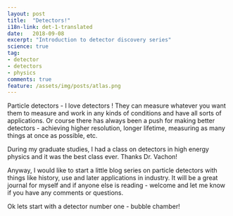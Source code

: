 ```yaml
---
layout: post
title:  "Detectors!"
i18n-link: det-1-translated
date:   2018-09-08
excerpt: "Introduction to detector discovery series"
science: true
tag:
- detector
- detectors
- physics
comments: true
feature: /assets/img/posts/atlas.png
---
```


Particle detectors - 
I love detectors ! They can measure whatever you want them to measure and work in any kinds of conditions and have all sorts of applications. Or course there has always been a push for making better detectors - achieving higher resolution, longer lifetime, measuring as many things at once as possible, etc.

During my graduate studies, I had a class on detectors in high energy physics and it was the best class ever. Thanks Dr. Vachon!

Anyway, I would like to start a little blog series on particle detectors with things like history, use and later applications in industry. It will be a great journal for myself and if anyone else is reading - welcome and let me know if you have any comments or questions.

Ok lets start with a detector number one - bubble chamber!